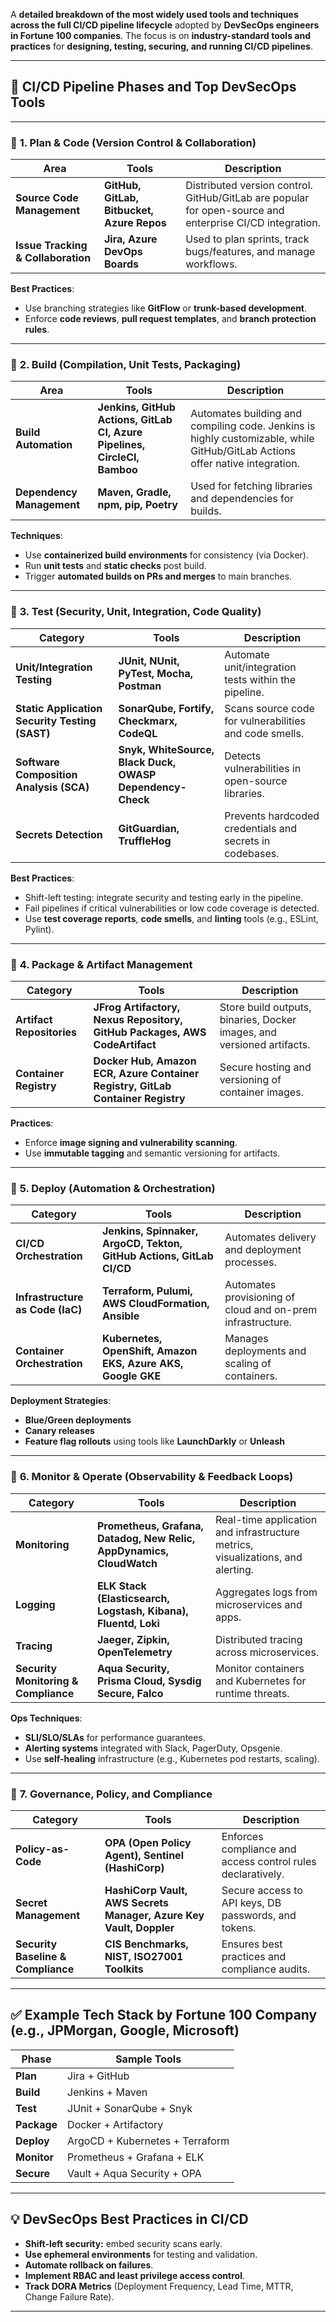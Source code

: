 A **detailed breakdown of the most widely used tools and techniques across the full CI/CD pipeline lifecycle** adopted by **DevSecOps engineers in Fortune 100 companies**. The focus is on **industry-standard tools and practices** for **designing, testing, securing, and running CI/CD pipelines**.

---

## 🧩 **CI/CD Pipeline Phases and Top DevSecOps Tools**

---

### 🔹 **1. Plan & Code (Version Control & Collaboration)**

| Area | Tools | Description |
|------|-------|-------------|
| **Source Code Management** | **GitHub, GitLab, Bitbucket, Azure Repos** | Distributed version control. GitHub/GitLab are popular for open-source and enterprise CI/CD integration. |
| **Issue Tracking & Collaboration** | **Jira, Azure DevOps Boards** | Used to plan sprints, track bugs/features, and manage workflows. |

**Best Practices**:
- Use branching strategies like **GitFlow** or **trunk-based development**.
- Enforce **code reviews**, **pull request templates**, and **branch protection rules**.

---

### 🔹 **2. Build (Compilation, Unit Tests, Packaging)**

| Area | Tools | Description |
|------|-------|-------------|
| **Build Automation** | **Jenkins, GitHub Actions, GitLab CI, Azure Pipelines, CircleCI, Bamboo** | Automates building and compiling code. Jenkins is highly customizable, while GitHub/GitLab Actions offer native integration. |
| **Dependency Management** | **Maven, Gradle, npm, pip, Poetry** | Used for fetching libraries and dependencies for builds. |

**Techniques**:
- Use **containerized build environments** for consistency (via Docker).
- Run **unit tests** and **static checks** post build.
- Trigger **automated builds on PRs and merges** to main branches.

---

### 🔹 **3. Test (Security, Unit, Integration, Code Quality)**

| Category | Tools | Description |
|----------|-------|-------------|
| **Unit/Integration Testing** | **JUnit, NUnit, PyTest, Mocha, Postman** | Automate unit/integration tests within the pipeline. |
| **Static Application Security Testing (SAST)** | **SonarQube, Fortify, Checkmarx, CodeQL** | Scans source code for vulnerabilities and code smells. |
| **Software Composition Analysis (SCA)** | **Snyk, WhiteSource, Black Duck, OWASP Dependency-Check** | Detects vulnerabilities in open-source libraries. |
| **Secrets Detection** | **GitGuardian, TruffleHog** | Prevents hardcoded credentials and secrets in codebases. |

**Best Practices**:
- Shift-left testing: integrate security and testing early in the pipeline.
- Fail pipelines if critical vulnerabilities or low code coverage is detected.
- Use **test coverage reports**, **code smells**, and **linting** tools (e.g., ESLint, Pylint).

---

### 🔹 **4. Package & Artifact Management**

| Category | Tools | Description |
|----------|-------|-------------|
| **Artifact Repositories** | **JFrog Artifactory, Nexus Repository, GitHub Packages, AWS CodeArtifact** | Store build outputs, binaries, Docker images, and versioned artifacts. |
| **Container Registry** | **Docker Hub, Amazon ECR, Azure Container Registry, GitLab Container Registry** | Secure hosting and versioning of container images. |

**Practices**:
- Enforce **image signing and vulnerability scanning**.
- Use **immutable tagging** and semantic versioning for artifacts.

---

### 🔹 **5. Deploy (Automation & Orchestration)**

| Category | Tools | Description |
|----------|-------|-------------|
| **CI/CD Orchestration** | **Jenkins, Spinnaker, ArgoCD, Tekton, GitHub Actions, GitLab CI/CD** | Automates delivery and deployment processes. |
| **Infrastructure as Code (IaC)** | **Terraform, Pulumi, AWS CloudFormation, Ansible** | Automates provisioning of cloud and on-prem infrastructure. |
| **Container Orchestration** | **Kubernetes, OpenShift, Amazon EKS, Azure AKS, Google GKE** | Manages deployments and scaling of containers. |

**Deployment Strategies**:
- **Blue/Green deployments**
- **Canary releases**
- **Feature flag rollouts** using tools like **LaunchDarkly** or **Unleash**

---

### 🔹 **6. Monitor & Operate (Observability & Feedback Loops)**

| Category | Tools | Description |
|----------|-------|-------------|
| **Monitoring** | **Prometheus, Grafana, Datadog, New Relic, AppDynamics, CloudWatch** | Real-time application and infrastructure metrics, visualizations, and alerting. |
| **Logging** | **ELK Stack (Elasticsearch, Logstash, Kibana), Fluentd, Loki** | Aggregates logs from microservices and apps. |
| **Tracing** | **Jaeger, Zipkin, OpenTelemetry** | Distributed tracing across microservices. |
| **Security Monitoring & Compliance** | **Aqua Security, Prisma Cloud, Sysdig Secure, Falco** | Monitor containers and Kubernetes for runtime threats. |

**Ops Techniques**:
- **SLI/SLO/SLAs** for performance guarantees.
- **Alerting systems** integrated with Slack, PagerDuty, Opsgenie.
- Use **self-healing** infrastructure (e.g., Kubernetes pod restarts, scaling).

---

### 🔹 **7. Governance, Policy, and Compliance**

| Category | Tools | Description |
|----------|-------|-------------|
| **Policy-as-Code** | **OPA (Open Policy Agent), Sentinel (HashiCorp)** | Enforces compliance and access control rules declaratively. |
| **Secret Management** | **HashiCorp Vault, AWS Secrets Manager, Azure Key Vault, Doppler** | Secure access to API keys, DB passwords, and tokens. |
| **Security Baseline & Compliance** | **CIS Benchmarks, NIST, ISO27001 Toolkits** | Ensures best practices and compliance audits. |

---

## ✅ Example Tech Stack by Fortune 100 Company (e.g., JPMorgan, Google, Microsoft)

| Phase | Sample Tools |
|-------|--------------|
| **Plan** | Jira + GitHub |
| **Build** | Jenkins + Maven |
| **Test** | JUnit + SonarQube + Snyk |
| **Package** | Docker + Artifactory |
| **Deploy** | ArgoCD + Kubernetes + Terraform |
| **Monitor** | Prometheus + Grafana + ELK |
| **Secure** | Vault + Aqua Security + OPA |

---

## 💡 DevSecOps Best Practices in CI/CD

- **Shift-left security:** embed security scans early.
- **Use ephemeral environments** for testing and validation.
- **Automate rollback on failures**.
- **Implement RBAC and least privilege access control**.
- **Track DORA Metrics** (Deployment Frequency, Lead Time, MTTR, Change Failure Rate).

---
